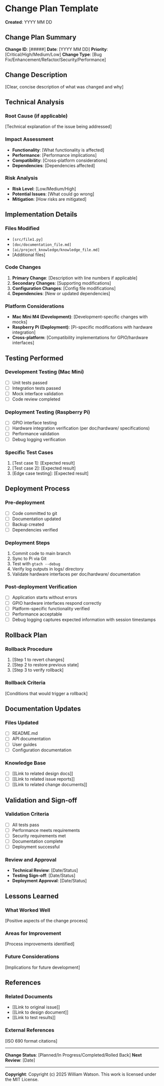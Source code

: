 # Change Plan Template

**Created**: YYYY MM DD

## Change Plan Summary

**Change ID**: [#####]
**Date**: [YYYY MM DD]
**Priority**: [Critical/High/Medium/Low]
**Change Type**: [Bug Fix/Enhancement/Refactor/Security/Performance]

## Change Description

[Clear, concise description of what was changed and why]

## Technical Analysis

### Root Cause (if applicable)
[Technical explanation of the issue being addressed]

### Impact Assessment
- **Functionality**: [What functionality is affected]
- **Performance**: [Performance implications]
- **Compatibility**: [Cross-platform considerations]
- **Dependencies**: [Dependencies affected]

### Risk Analysis
- **Risk Level**: [Low/Medium/High]
- **Potential Issues**: [What could go wrong]
- **Mitigation**: [How risks are mitigated]

## Implementation Details

### Files Modified
- `[src/file1.py]`
- `[doc/documentation_file.md]`
- `[ai/project_knowledge/knowledge_file.md]`
- [Additional files]

### Code Changes
1. **Primary Change**: [Description with line numbers if applicable]
2. **Secondary Changes**: [Supporting modifications]
3. **Configuration Changes**: [Config file modifications]
4. **Dependencies**: [New or updated dependencies]

### Platform Considerations
- **Mac Mini M4 (Development)**: [Development-specific changes with mocks]
- **Raspberry Pi (Deployment)**: [Pi-specific modifications with hardware integration]
- **Cross-platform**: [Compatibility implementations for GPIO/hardware interfaces]

## Testing Performed

### Development Testing (Mac Mini)
- [ ] Unit tests passed
- [ ] Integration tests passed
- [ ] Mock interface validation
- [ ] Code review completed

### Deployment Testing (Raspberry Pi)
- [ ] GPIO interface testing
- [ ] Hardware integration verification (per doc/hardware/ specifications)
- [ ] Performance validation
- [ ] Debug logging verification

### Specific Test Cases
1. [Test case 1]: [Expected result]
2. [Test case 2]: [Expected result]
3. [Edge case testing]: [Expected result]

## Deployment Process

### Pre-deployment
- [ ] Code committed to git
- [ ] Documentation updated
- [ ] Backup created
- [ ] Dependencies verified

### Deployment Steps
1. Commit code to main branch
2. Sync to Pi via Git
3. Test with `gtach --debug`
4. Verify log outputs in logs/ directory
5. Validate hardware interfaces per doc/hardware/ documentation

### Post-deployment Verification
- [ ] Application starts without errors
- [ ] GPIO hardware interfaces respond correctly
- [ ] Platform-specific functionality verified
- [ ] Performance acceptable
- [ ] Debug logging captures expected information with session timestamps

## Rollback Plan

### Rollback Procedure
1. [Step 1 to revert changes]
2. [Step 2 to restore previous state]
3. [Step 3 to verify rollback]

### Rollback Criteria
[Conditions that would trigger a rollback]

## Documentation Updates

### Files Updated
- [ ] README.md
- [ ] API documentation
- [ ] User guides
- [ ] Configuration documentation

### Knowledge Base
- [ ] [[Link to related design docs]]
- [ ] [[Link to related issue reports]]
- [ ] [[Link to related change documents]]

## Validation and Sign-off

### Validation Criteria
- [ ] All tests pass
- [ ] Performance meets requirements
- [ ] Security requirements met
- [ ] Documentation complete
- [ ] Deployment successful

### Review and Approval
- **Technical Review**: [Date/Status]
- **Testing Sign-off**: [Date/Status]
- **Deployment Approval**: [Date/Status]

## Lessons Learned

### What Worked Well
[Positive aspects of the change process]

### Areas for Improvement
[Process improvements identified]

### Future Considerations
[Implications for future development]

## References

### Related Documents
- [[Link to original issue]]
- [[Link to design document]]
- [[Link to test results]]

### External References
[ISO 690 format citations]

---

**Change Status**: [Planned/In Progress/Completed/Rolled Back]
**Next Review**: [Date]

---

**Copyright**: Copyright (c) 2025 William Watson. This work is licensed under the MIT License.
